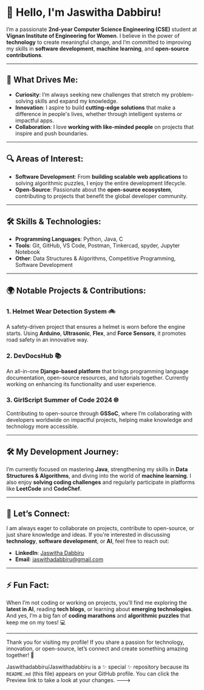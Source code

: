 # 👋 Hello, I'm **Jaswitha Dabbiru**!

I’m a passionate **2nd-year Computer Science Engineering (CSE)** student at **Vignan Institute of Engineering for Women**. I believe in the power of **technology** to create meaningful change, and I’m committed to improving my skills in **software development**, **machine learning**, and **open-source contributions**.

---

## 🚀 What Drives Me:

- **Curiosity**: I’m always seeking new challenges that stretch my problem-solving skills and expand my knowledge.
- **Innovation**: I aspire to build **cutting-edge solutions** that make a difference in people's lives, whether through intelligent systems or impactful apps.
- **Collaboration**: I love **working with like-minded people** on projects that inspire and push boundaries.

---

## 🔍 Areas of Interest:
- **Software Development**: From **building scalable web applications** to solving algorithmic puzzles, I enjoy the entire development lifecycle.
- **Open-Source**: Passionate about the **open-source ecosystem**, contributing to projects that benefit the global developer community.

---

## 🛠️ Skills & Technologies:
- **Programming Languages**: Python, Java, C
- **Tools**: Git, GitHub, VS Code, Postman, Tinkercad, spyder, Jupyter Notebook
- **Other**: Data Structures & Algorithms, Competitive Programming, Software Development

---

## 🌍 Notable Projects & Contributions:

### **1. Helmet Wear Detection System** 🚲
A safety-driven project that ensures a helmet is worn before the engine starts. Using **Arduino**, **Ultrasonic**, **Flex**, and **Force Sensors**, it promotes road safety in an innovative way.

### **2. DevDocsHub** 📚
An all-in-one **Django-based platform** that brings programming language documentation, open-source resources, and tutorials together. Currently working on enhancing its functionality and user experience.

### **3. GirlScript Summer of Code 2024** 🌐
Contributing to open-source through **GSSoC**, where I’m collaborating with developers worldwide on impactful projects, helping make knowledge and technology more accessible.

---

## 🛠️ My Development Journey:
I’m currently focused on mastering **Java**, strengthening my skills in **Data Structures & Algorithms**, and diving into the world of **machine learning**. I also enjoy **solving coding challenges** and regularly participate in platforms like **LeetCode** and **CodeChef**.

---

## 🤝 Let’s Connect:
I am always eager to collaborate on projects, contribute to open-source, or just share knowledge and ideas. If you're interested in discussing **technology**, **software development**, or **AI**, feel free to reach out:

- **LinkedIn**: [Jaswitha Dabbiru](https://www.linkedin.com/in/jaswithadabbiru/)
- **Email**: [jaswithadabbiru@gmail.com](mailto:jaswithadabbiru@gmail.com)

---

## ⚡ Fun Fact:
When I’m not coding or working on projects, you’ll find me exploring the **latest in AI**, reading **tech blogs**, or learning about **emerging technologies**. And yes, I’m a big fan of **coding marathons** and **algorithmic puzzles** that keep me on my toes! 💻

---

Thank you for visiting my profile! If you share a passion for technology, innovation, or open-source, let’s connect and create something amazing together! 🌟


Jaswithadabbiru/Jaswithadabbiru is a ✨ special ✨ repository because its `README.md` (this file) appears on your GitHub profile.
You can click the Preview link to take a look at your changes.
--->
